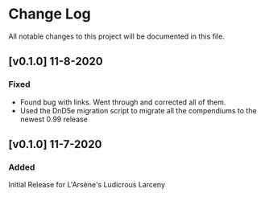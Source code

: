 # Change Log
All notable changes to this project will be documented in this file.
<!--
## [Unreleased]
### Added
### Changed
### Deprecated
### Removed
### Fixed
### Security
-->
## [v0.1.0] 11-8-2020
### Fixed
* Found bug with links. Went through and corrected all of them.
* Used the DnD5e migration script to migrate all the compendiums to the newest 0.99 release

## [v0.1.0] 11-7-2020
### Added
Initial Release for L'Arsène's Ludicrous Larceny 
